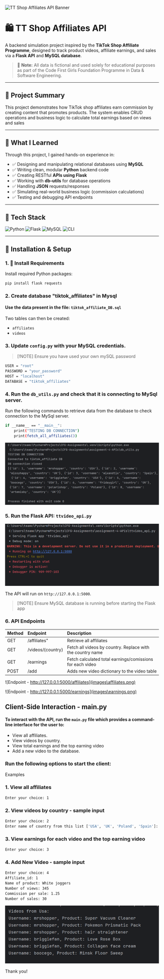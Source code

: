 
![TT Shop Affiliates API Banner](https://img.shields.io/badge/TT_Shop_Affiliates_API-%F0%9F%91%BD%20Track%2C%20Post%2C%20Earn-blueviolet?style=for-the-badge)

# 🛍️ TT Shop Affiliates API

A backend simulation project inspired by the **TikTok Shop Affiliate Programme**, designed to track product videos, affiliate earnings, and sales via a **Flask API** and **MySQL database**.

> 🚨 **Note:** All data is fictional and used solely for educational purposes as part of the Code First Girls Foundation Programme in Data & Software Engineering.

---

## 📌 Project Summary

This project demonstrates how TikTok shop affiliates earn commission by creating content that promotes products. The system enables CRUD operations and business logic to calculate total earnings based on views and sales

---

## 🧠 What I Learned

Through this project, I gained hands-on experience in:

- ✅ Designing and manipulating relational databases using **MySQL**
- ✅ Writing clean, modular **Python** backend code
- ✅ Creating RESTful **APIs using Flask**
- ✅ Working with **db-utils** for database operations
- ✅ Handling **JSON** requests/responses
- ✅ Simulating real-world business logic (commission calculations)
- ✅ Testing and debugging API endpoints

---

## 🧪 Tech Stack

![Python](https://img.shields.io/badge/Python-3.x-yellow?logo=python&logoColor=white&style=flat-square)
![Flask](https://img.shields.io/badge/Flask-%F0%9F%A7%AA%20Backend-lightgrey?logo=flask&style=flat-square)
![MySQL](https://img.shields.io/badge/MySQL-Database-orange?logo=mysql&style=flat-square)
![CLI](https://img.shields.io/badge/Client-Terminal-informational?style=flat-square)

---

## 🚀 Installation & Setup

### 1. 🔧 Install Requirements

Install required Python packages:

```bash
pip install flask requests
```


### 2. Create database "tiktok_affiliates" in Mysql
#### Use the data present in the file: ```tiktok_affiliate_DB.sql```
Two tables can then be created:
 - ```affiliates``` 
 - ```videos``` 


### 3. Update ```config.py``` with your MySQL credentials.
>[!NOTE] Ensure you have used your own mySQL password

```bash 
USER = "root"
PASSWORD = "your_password"
HOST = "localhost"
DATABASE = "tiktok_affiliates"
```

### 4. Run the ```db_utils.py``` and check that it is connecting to MySql server.
Run the following commands to retrieve data from the database to check connection to the MySql server.
```bash
if __name__ == "__main__":
    print("TESTING DB CONNECTION")
    print(fetch_all_affiliates())
 ```

![db_utils](images/db_utils_connect.png)

### 5. Run the Flask API: ```ttvideo_api.py```

![Flask output](images/api_py.png)

The API will run on ```http://127.0.0.1:5000```.
>[!NOTE] Ensure MySQL database is running before starting the Flask app 


### 6. API Endpoints

| Method | Endpoint          | Description                                                          |
|:-------|:------------------|:---------------------------------------------------------------------|
| GET    | /affiliates"      | Retrieve all affiliates                                              |
| GET    | /videos/{country} | Fetch all videos by country. Replace <country> with the country name |
| GET    | /earnings         | Fetch calculated total earnings/comissions for each video            |
| POST   | /add              | Adds new video dictionary to the video table                         |


![Endpoint - http://127.0.0.1:5000/affiliates](images\affiliates.png)

![Endpoint - http://127.0.0.1:5000/earnings](images\earnings.png)



## Client-Side Interaction -  main.py


#### To interact with the API, run the ```main.py``` file which provides a command-line interface for the user to:

- View all affiliates.
- View videos by country.
- View total earnings and the top earning video
- Add a new video to the database.

### Run the following options to start the client:

Examples 

### 1. View all affiliates
```bash
Enter your choice: 1
```

### 2. View videos by country - sample input
```bash
Enter your choice: 2
Enter name of country from this list ['USA', 'UK', 'Poland', 'Spain']: UK
```

### 3. View earnings for each video and the top earning video
```bash
Enter your choice: 3
```
### 4. Add New Video - sample input
```bash
Enter your choice: 4 
Affiliate_id: 1 
Name of product: White joggers 
Number of views: 345  
Commission per sale: 1.25 
Number of sales: 30 
```

![Query Output](images/query_output.png)

Thank you!
